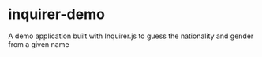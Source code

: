 # inquirer-demo
A demo application built with Inquirer.js to guess the nationality and gender from a given name
